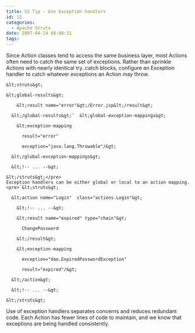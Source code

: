 ```yaml
---
title: S2 Tip - Use Exception handlers
id: 12
categories:
  - Apache Struts
date: 2007-04-14 08:00:31
tags:
---
```


Since Action classes tend to access the same business layer, most Actions often need to catch the same set of exceptions. Rather than sprinkle Actions with  nearly identical try..catch blocks, configure an Exception handler to catch whatever exceptions an Action may throw.

    &lt;struts&gt;

    &lt;global-results&gt;

        &lt;result name="error"&gt;/Error.jsp&lt;/result&gt;

      &lt;/global-results&gt;`  &lt;global-exception-mappings&gt;

        &lt;exception-mapping

          result="error"

          exception="java.lang.Throwable"/&gt;

      &lt;/global-exception-mappings&gt;

      &lt;!-- ... --&gt;

    &lt;/struts&gt;</pre>
    Exception handlers can be either global or local to an action mapping.
    <pre>`&lt;struts&gt;

      &lt;action name="Login"  class="actions.Login"&gt;

        &lt;!-- ... --&gt;

        &lt;result name="expired" type="chain"&gt;

          ChangePassword

        &lt;/result&gt;

        &lt;exception-mapping

          exception="dao.ExpiredPasswordException"

          result="expired"/&gt;

      &lt;/action&gt;

      &lt;!-- ... --&gt;

    &lt;/struts&gt;

Use of exception handlers separates concerns and reduces redundant code. Each Action has fewer lines of code to maintain, and we know that exceptions are being handled consistently.